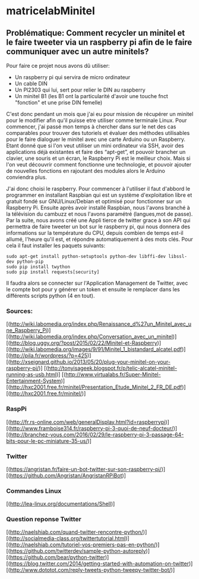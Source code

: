 # matricelabMinitel
## Problématique: Comment recycler un minitel et le faire tweeter via un raspberry pi afin de le faire communiquer avec un autre minitels?
Pour faire ce projet nous avons dû utiliser:
- Un raspberry pi qui servira de micro ordinateur
- Un cable DIN
- Un Pl2303 qui lui, sert pour relier le DIN au raspberry
- Un minitel B1 (les B1 ont la particularité d'avoir une touche fnct "fonction" et une prise DIN femelle)

C'est donc pendant un mois que j'ai eu pour mission de récupérer un minitel pour le modifier afin qu'il puisse etre utiliser comme terminale Linux. Pour commencer, j'ai passé mon temps à chercher dans sur le net des cas comparables pour trouver des tutoriels et évaluer des méthodes utilisables pour le faire dialoguer le minitel avec une carte Arduino ou un Raspberry. Etant donné que si l'on veut utiliser un mini ordinateur via SSH, avoir des applications déjà existantes et faire des “apt-get”, et pouvoir brancher un clavier, une souris et un écran, le Raspberry Pi est le meilleur choix.
Mais si l'on veut découvrir comment fonctionne une technologie, et pouvoir ajouter de nouvelles fonctions en rajoutant des modules alors le Arduino conviendra plus.

J'ai donc choisi le raspberry. Pour commencer à l'utiliser il faut d'abbord le programmer en installant Raspbian qui est un système d'exploitation libre et gratuit fondé sur GNU/Linux/Debian et optimisé pour fonctionner sur un Raspberry Pi. Ensuite après avoir installé Raspbian, nous l'avons branché à la télévision du cambuzz et nous l'avons paramétré (langues,mot de passe).
Par la suite, nous avons créé une Appli tierce de twitter grace à son API qui permettra de faire tweeter un bot sur le raspberry pi, qui nous donnera des informations sur la température du CPU, depuis combien de temps est-il allumé, l'heure qu'il est, et répondre automatiquement à des mots clés. Pour cela il faut installer les paquets suivants:

``` shell
sudo apt-get install python-setuptools python-dev libffi-dev libssl-dev python-pip
sudo pip install twython
sudo pip install requests[security]
```


Il faudra alors se connecter sur l'Application Management de Twitter, avec le compte bot
pour y générer un token et ensuite le remplacer dans les différents scripts python (4 en tout).

### Sources:
[(http://wiki.labomedia.org/index.php/Renaissance_d%27un_Minitel_avec_une_Raspberry_Pi)]
[(http://wiki.labomedia.org/index.php/Conversation_avec_un_minitel)]
[(http://blog.uggy.org/?post/2015/02/22/Minitel-et-Raspberry)]
[(http://wiki.labomedia.org/images/9/91/Minitel_1_bistandard_alcatel.pdf)]
[(http://pila.fr/wordpress/?p=425)]
[(http://xseignard.github.io/2013/05/20/plug-your-minitel-on-your-raspberry-pi/)]
[(http://tonyisageek.blogspot.fr/p/telic-alcatel-minitel-running-as-usb.html)]
[(http://www.virtualabs.fr/Super-Minitel-Entertainment-System)]
[(http://hxc2001.free.fr/minitel/Presentation_Etude_Minitel_2_FR_DE.pdf)]
[(http://hxc2001.free.fr/minitel/)]

### RaspPi
[(http://fr.rs-online.com/web/generalDisplay.html?id=raspberrypi)]
[(http://www.framboise314.fr/raspberry-pi-3-quoi-de-neuf-docteur/)]
[(http://branchez-vous.com/2016/02/29/le-raspberry-pi-3-passage-64-bits-pour-le-pc-miniature-35-us/)]

### Twitter
[(https://angristan.fr/faire-un-bot-twitter-sur-son-raspberry-pi/)]
[(https://github.com/Angristan/AngristanRPiBot)]

### Commandes Linux 
[(http://lea-linux.org/documentations/Shell)]

### Question reponse Twitter
[(http://naelshiab.com/quand-twitter-rencontre-python/)]
[(http://socialmedia-class.org/twittertutorial.html)]
[(http://naelshiab.com/tutoriel-vos-premiers-pas-en-python/)]
[(https://github.com/twitterdev/sample-python-autoreply)]
[(https://github.com/bear/python-twitter)]
[(https://blog.twitter.com/2014/getting-started-with-automation-on-twitter)]
[(http://www.dototot.com/reply-tweets-python-tweepy-twitter-bot/)]
